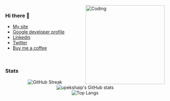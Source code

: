 <img align="right" alt="Coding" width="250" src="https://upekshaip.github.io/sources/img/upekshaip9-croped.png">
<h3>Hi there 👋</h3>

- [My site](https://upekshaip.com)
- [Google developer profile](https://g.dev/upekshaip)
- [Linkedin](https://linkedin.com/in/upekshaip)
- [Twitter](https://twitter.com/upekshaip)
- [Buy me a coffee](https://www.buymeacoffee.com/upekshaip)


<br>
<h3>Stats</h3>
<div align="center">
  
![GitHub Streak](http://github-readme-streak-stats.herokuapp.com?user=upekshaip&theme=chartreuse-dark&hide_border=true&date_format=M%20j%5B%2C%20Y%5D) 
<br>
![upekshaip's GitHub stats](https://github-readme-stats.vercel.app/api?username=upekshaip&theme=chartreuse-dark&hide_border=true&show_icons=true)
<br>
![Top Langs](https://github-readme-stats.vercel.app/api/top-langs/?username=upekshaip&layout=compact&hide_border=true&theme=chartreuse-dark)
 </div>

